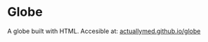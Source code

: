   # Globe
A globe built with HTML. Accesible at: [actuallymed.github.io/globe](https://actuallymed.github.io/globe)
  
